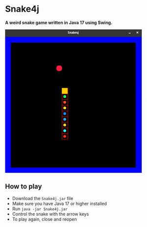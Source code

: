# Snake4j
**A weird snake game written in Java 17 using Swing.**

![game_screenshot](img/game_screenshot.png "Game_screenshot")

## How to play
* Download the `Snake4j.jar` file
* Make sure you have Java 17 or higher installed
* Run `java -jar Snake4j.jar`
* Control the snake with the arrow keys
* To play again, close and reopen

